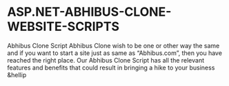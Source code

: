 # ASP.NET-ABHIBUS-CLONE-WEBSITE-SCRIPTS
Abhibus Clone Script Abhibus Clone wish to be one or other way the same and if you want to start a site just as same as “Abhibus.com”, then you have reached the right place. Our Abhibus Clone Script has all the relevant features and benefits that could result in bringing a hike to your business &amp;hellip
